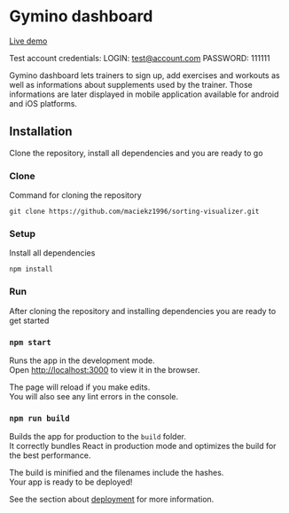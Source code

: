 # Gymino dashboard

[Live demo](https://gymino.pl)

Test account credentials: 
LOGIN: test@account.com
PASSWORD: 111111

Gymino dashboard lets trainers to sign up, add exercises and workouts as well as informations about supplements used by the trainer. Those informations are later displayed in mobile application available for android and iOS platforms. 

## Installation

Clone the repository, install all dependencies and you are ready to go

### Clone

Command for cloning the repository

```
git clone https://github.com/maciekz1996/sorting-visualizer.git
```

### Setup

Install all dependencies

```
npm install
```

### Run

After cloning the repository and installing dependencies you are ready to get started

### `npm start`

Runs the app in the development mode.<br />
Open [http://localhost:3000](http://localhost:3000) to view it in the browser.

The page will reload if you make edits.<br />
You will also see any lint errors in the console.

### `npm run build`

Builds the app for production to the `build` folder.<br />
It correctly bundles React in production mode and optimizes the build for the best performance.

The build is minified and the filenames include the hashes.<br />
Your app is ready to be deployed!

See the section about [deployment](https://facebook.github.io/create-react-app/docs/deployment) for more information.
